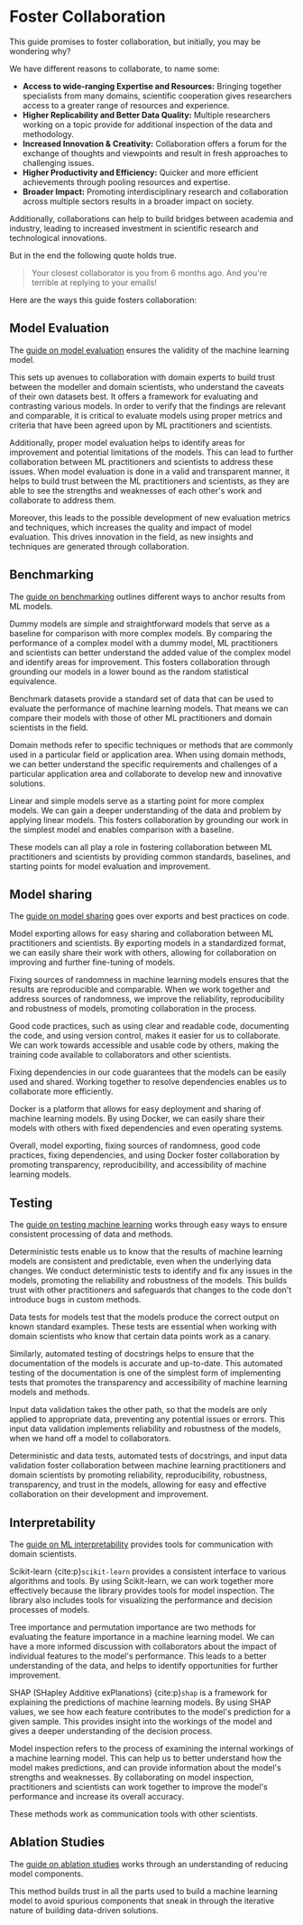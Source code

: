 # Foster Collaboration

This guide promises to foster collaboration, but initially, you may be wondering why?

We have different reasons to collaborate, to name some:

- **Access to wide-ranging Expertise and Resources:** Bringing together specialists from many domains, scientific cooperation gives researchers access to a greater range of resources and experience.
- **Higher Replicability and Better Data Quality:** Multiple researchers working on a topic provide for additional inspection of the data and methodology.
- **Increased Innovation & Creativity:**  Collaboration offers a forum for the exchange of thoughts and viewpoints and result in fresh approaches to challenging issues. 
- **Higher Productivity and Efficiency:** Quicker and more efficient achievements through pooling resources and expertise.
- **Broader Impact:** Promoting interdisciplinary research and collaboration across multiple sectors results in a broader impact on society. 

Additionally, collaborations can help to build bridges between academia and industry, leading to increased investment in scientific research and technological innovations.

But in the end the following quote holds true.

> Your closest collaborator is you from 6 months ago. And you're terrible at replying to your emails!

Here are the ways this guide fosters collaboration:

## Model Evaluation

The [guide on model evaluation](../tutorial/evaluation) ensures the validity of the machine learning model.

This sets up avenues to collaboration with domain experts to build trust between the modeller and domain scientists, who understand the caveats of their own datasets best. 
It offers a framework for evaluating and contrasting various models.
In order to verify that the findings are relevant and comparable, it is critical to evaluate models using proper metrics and criteria that have been agreed upon by ML practitioners and scientists. 

Additionally, proper model evaluation helps to identify areas for improvement and potential limitations of the models.
This can lead to further collaboration between ML practitioners and scientists to address these issues.
When model evaluation is done in a valid and transparent manner, it helps to build trust between the ML practitioners and scientists, as they are able to see the strengths and weaknesses of each other's work and collaborate to address them.

Moreover, this leads to the possible development of new evaluation metrics and techniques, which increases the quality and impact of model evaluation.
This drives innovation in the field, as new insights and techniques are generated through collaboration.

## Benchmarking
The [guide on benchmarking](../tutorial/benchmarking) outlines different ways to anchor results from ML models.

Dummy models are simple and straightforward models that serve as a baseline for comparison with more complex models. 
By comparing the performance of a complex model with a dummy model, ML practitioners and scientists can better understand the added value of the complex model and identify areas for improvement. 
This fosters collaboration through grounding our models in a lower bound as the random statistical equivalence.

Benchmark datasets provide a standard set of data that can be used to evaluate the performance of machine learning models.
That means we can compare their models with those of other ML practitioners and domain scientists in the field.

Domain methods refer to specific techniques or methods that are commonly used in a particular field or application area.
When using domain methods, we can better understand the specific requirements and challenges of a particular application area and collaborate to develop new and innovative solutions.

Linear and simple models serve as a starting point for more complex models.
We can gain a deeper understanding of the data and problem by applying linear models.
This fosters collaboration by grounding our work in the simplest model and enables comparison with a baseline.

These models can all play a role in fostering collaboration between ML practitioners and scientists by providing common standards, baselines, and starting points for model evaluation and improvement.

## Model sharing
The [guide on model sharing](../tutorial/sharing) goes over exports and best practices on code.

Model exporting allows for easy sharing and collaboration between ML practitioners and scientists. 
By exporting models in a standardized format, we can easily share their work with others, allowing for collaboration on improving and further fine-tuning of models.

Fixing sources of randomness in machine learning models ensures that the results are reproducible and comparable.
When we work together and address sources of randomness, we improve the reliability, reproducibility and robustness of models, promoting collaboration in the process.

Good code practices, such as using clear and readable code, documenting the code, and using version control, makes it easier for us to collaborate.
We can work towards accessible and usable code by others, making the training code available to collaborators and other scientists.

Fixing dependencies in our code guarantees that the models can be easily used and shared.
Working together to resolve dependencies enables us to collaborate more efficiently.

Docker is a platform that allows for easy deployment and sharing of machine learning models. 
By using Docker, we can easily share their models with others with fixed dependencies and even operating systems.

Overall, model exporting, fixing sources of randomness, good code practices, fixing dependencies, and using Docker foster collaboration by promoting transparency, reproducibility, and accessibility of machine learning models.

## Testing
The [guide on testing machine learning](../tutorial/testing) works through easy ways to ensure consistent processing of data and methods.

Deterministic tests enable us to know that the results of machine learning models are consistent and predictable, even when the underlying data changes.
We conduct deterministic tests to identify and fix any issues in the models, promoting the reliability and robustness of the models.
This builds trust with other practitioners and safeguards that changes to the code don't introduce bugs in custom methods.

Data tests for models test that the models produce the correct output on known standard examples. 
These tests are essential when working with domain scientists who know that certain data points work as a canary.

Similarly, automated testing of docstrings helps to ensure that the documentation of the models is accurate and up-to-date. 
This automated testing of the documentation is one of the simplest form of implementing tests that promotes the transparency and accessibility of machine learning models and methods.

Input data validation takes the other path, so that the models are only applied to appropriate data, preventing any potential issues or errors.
This input data validation implements reliability and robustness of the models, when we hand off a model to collaborators.

Deterministic and data tests, automated tests of docstrings, and input data validation foster collaboration between machine learning practitioners and domain scientists by promoting reliability, reproducibility, robustness, transparency, and trust in the models, allowing for easy and effective collaboration on their development and improvement.

## Interpretability
The [guide on ML interpretability](../tutorial/interpretability) provides tools for communication with domain scientists.

Scikit-learn {cite:p}`scikit-learn` provides a consistent interface to various algorithms and tools.
By using Scikit-learn, we can work together more effectively because the library provides tools for model inspection.
The library also includes tools for visualizing the performance and decision processes of models.

Tree importance and permutation importance are two methods for evaluating the feature importance in a machine learning model. 
We can have a more informed discussion with collaborators about the impact of individual features to the model's performance. 
This leads to a better understanding of the data, and helps to identify opportunities for further improvement.

SHAP (SHapley Additive exPlanations) {cite:p}`shap` is a framework for explaining the predictions of machine learning models. 
By using SHAP values, we see how each feature contributes to the model's prediction for a given sample. 
This provides insight into the workings of the model and gives a deeper understanding of the decision process.

Model inspection refers to the process of examining the internal workings of a machine learning model. 
This can help us to better understand how the model makes predictions, and can provide information about the model's strengths and weaknesses. 
By collaborating on model inspection, practitioners and scientists can work together to improve the model's performance and increase its overall accuracy.

These methods work as communication tools with other scientists.

## Ablation Studies
The [guide on ablation studies](../tutorial/ablation) works through an understanding of reducing model components.

This method builds trust in all the parts used to build a machine learning model to avoid spurious components that sneak in through the iterative nature of building data-driven solutions.

